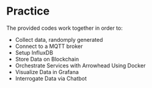 # Practice

The provided codes work together in order to:
- Collect data, randomply generated
- Connect to a MQTT broker
- Setup InfluxDB
- Store Data on Blockchain
- Orchestrate Services with Arrowhead Using Docker
- Visualize Data in Grafana
- Interrogate Data via Chatbot
